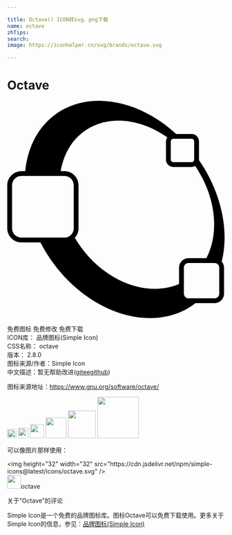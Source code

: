 ```yaml
---

title: Octave() ICON转svg、png下载
name: octave
zhTips: 
search: 
image: https://iconhelper.cn/svg/brands/octave.svg

---
```


# Octave  <small style="font-size: 60%;font-weight: 100"></small>

<div id="svg" class="svg-wrap">
<svg role="img" viewBox="0 0 24 24" xmlns="http://www.w3.org/2000/svg"><title>Octave icon</title><path d="M10.492.008C8.08-.082 5.837.723 4.21 2.492c-1.3 1.413-2.024 3.255-2.225 5.274h-.42C.702 7.766 0 8.468 0 9.33v4.74c0 .862.702 1.565 1.564 1.565h2.09a16.887 16.887 0 0 0 2.567 3.685c4.458 4.845 10.69 6.032 14.552 3.014h2.1c.577 0 1.05-.473 1.05-1.05V18.42a1.03 1.03 0 0 0-.257-.668c.857-3.431-.045-7.637-2.518-11.211.002-.017.01-.032.01-.049V4.48a.821.821 0 0 0-.816-.818H18.64C16.13 1.372 13.208.11 10.492.008zm1.748 2.178c1.78-.009 3.688.621 5.422 1.85a.796.796 0 0 0-.15.444v2.012c0 .448.368.819.816.819h2.014a.787.787 0 0 0 .392-.116c2.246 3.3 2.733 7.317 1.239 10.174H20.01c-.578 0-1.051.474-1.051 1.05v1.792c-2.989 1.3-7 .222-9.957-2.99a12.734 12.734 0 0 1-1.549-2.096c.256-.279.416-.647.416-1.055V9.33c0-.862-.702-1.564-1.564-1.564h-.409c.237-1.363.78-2.61 1.686-3.594 1.224-1.33 2.878-1.978 4.658-1.986zm6.088 2.01h2.014c.162 0 .283.122.283.284v2.012c0 .163-.12.285-.283.285h-2.014a.28.28 0 0 1-.285-.285V4.48a.28.28 0 0 1 .285-.285zM1.564 8.298h4.74c.577 0 1.032.455 1.032 1.031v4.74c0 .576-.455 1.032-1.031 1.032h-4.74A1.023 1.023 0 0 1 .532 14.07V9.33c0-.576.455-1.031 1.031-1.031zm18.446 9.603h2.863c.291 0 .52.226.52.518v2.863a.512.512 0 0 1-.52.518H20.01a.51.51 0 0 1-.518-.518V18.42a.51.51 0 0 1 .518-.518z"/></svg>
</div>
<detail full-name='octave'></detail>

<div class="detail-page">
<p>
<span><span class="badge-success badge">免费图标</span> <span class="badge-success badge">免费修改</span>  <span class="badge-success badge">免费下载</span> </span>
<br/>
<span>
ICON库：
<span class="badge-secondary badge">品牌图标(Simple Icon)</span> 
</span>
<br/>
<span>
CSS名称：
<span class="badge-secondary badge">octave</span> 
</span>

<br/>
<span>
版本：
<span class="badge-secondary badge">2.8.0</span> 
</span>
<br/>
<span>图标来源/作者：<span class="badge-light badge">Simple Icon</span></span> 
<br/>
<span class="zh-detail">中文描述：暂无<span class="help-link"><span>帮助改进</span>(<a href="https://gitee.com/liuwave/icon-helper/edit/master/json/brands/octave.json" target="_blank" rel="noopener noreferrer">gitee</a><a href="https://github.com/liuwave/icon-helper/edit/master/json/brands/octave.json" target="_blank" rel="noopener noreferrer">github</a></span>)</span><br/>
</p>
</div><div class="description description alert alert-light"><p>图标来源地址：<a href="https://www.gnu.org/software/octave/" target="_blank" rel="noopener noreferrer">https://www.gnu.org/software/octave/</a></p></div>
<div class="alert alert-dark">
<img height="21" width="21" src="https://cdn.jsdelivr.net/npm/simple-icons@latest/icons/octave.svg" />
<img height="24" width="24" src="https://cdn.jsdelivr.net/npm/simple-icons@latest/icons/octave.svg" />
<img height="32" width="32" src="https://cdn.jsdelivr.net/npm/simple-icons@latest/icons/octave.svg" />
<img height="48" width="48" src="https://cdn.jsdelivr.net/npm/simple-icons@latest/icons/octave.svg" />
<img height="64" width="64" src="https://cdn.jsdelivr.net/npm/simple-icons@latest/icons/octave.svg" />
<img height="96" width="96" src="https://cdn.jsdelivr.net/npm/simple-icons@latest/icons/octave.svg" />

</div>
<div>
  <p>可以像图片那样使用：    
  </p>
  <div class="alert alert-primary" style="font-size: 14px">
    &lt;img height="32" width="32" src="https://cdn.jsdelivr.net/npm/simple-icons@latest/icons/octave.svg" /&gt;
    <copy-btn content='<img height="32" width="32" src="https://cdn.jsdelivr.net/npm/simple-icons@latest/icons/octave.svg" />'></copy-btn>
  </div>
  <div class="alert alert-secondary">
    <img height="32" width="32" src="https://cdn.jsdelivr.net/npm/simple-icons@latest/icons/octave.svg" />octave
    <copy-btn content="octave" btn-title="复制图标名称"></copy-btn>
  </div>
</div>

<Vssue title="关于“Octave”的评论" >关于“Octave”的评论</Vssue>


<div><p>Simple Icon是一个免费的品牌图标库。图标Octave可以免费下载使用。更多关于  Simple Icon的信息，参见：<a target="_blank" href="https://iconhelper.cn/brands.html">品牌图标(Simple Icon)</a>
</p></div>
